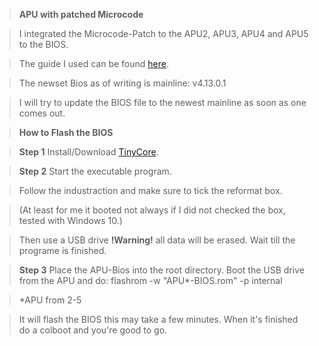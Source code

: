 > **APU with patched Microcode**

> I integrated the Microcode-Patch to the APU2, APU3, APU4 and APU5 to the BIOS.

> The guide I used can be found [here](https://github.com/pcengines/apu2-documentation/blob/master/docs/microcode_patching.md).


> The newset Bios as of writing is mainline: v4.13.0.1

> I will try to update the BIOS file to the newest mainline as soon as one comes out.




> **How to Flash the BIOS**

> **Step 1**
> Install/Download [TinyCore](https://www.pcengines.ch/tinycore.htm).

> **Step 2**
> Start the executable program.

> Follow the industraction and make sure to tick the reformat box.

> (At least for me it booted not always if I did not checked the box, tested with Windows 10.)

> Then use a USB drive **!Warning!** all data will be erased.
> Wait till the programe is finished.

> **Step 3**
> Place the APU-Bios into the root directory.
> Boot the USB drive from the APU and do:
> flashrom -w "APU*-BIOS.rom" -p internal 

> *APU from 2-5

> It will flash the BIOS this may take a few minutes.
> When it's finished do a colboot and you're good to go.
